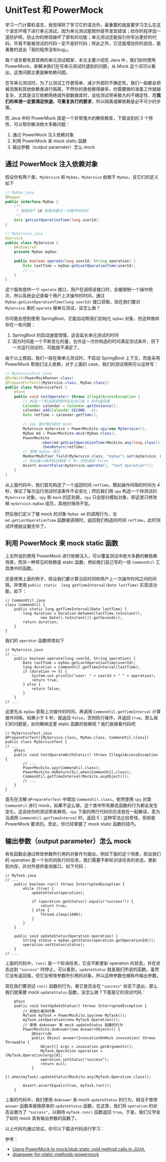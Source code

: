 # UnitTest 和 PowerMock

学习一门计算机语言，我觉得除了学习它的语法外，最重要的就是要学习怎么在这个语言环境下进行单元测试，因为单元测试能帮你提早发现错误；给你的程序加一道防护网，防止你的修改破坏了原有的功能；单元测试还能指引你写出更好的代码，毕竟不能被测试的代码一定不是好代码；除此之外，它还能增加你的自信，能勇敢的说出「我的程序没有bug」。

每个语言都有其常用的单元测试框架，本文主要介绍在 Java 中，我们如何使用 PowerMock，来解决我们在写单元测试时遇到的问题，从 Mock 这个词可以看出，这类问题主要是解依赖问题。

在写单元测试时，为了让测试工作更简单、减少外部的不确定性，我们一般都会把被测类和其他依赖类进行隔离，不然你的类依赖得越多，你需要做的准备工作就越复杂，尤其是当它依赖网络或外部数据库时，会给测试带来极大的不确定性，而**我们的单测一定要满足快速、可重复执行的要求**，所以隔离或解依赖是必不可少的步骤。

而 Java 中的 PowerMock 库是一个非常强大的解依赖库，下面谈到的 3 个特性，可以帮你解决绝大多数问题：

1. 通过 PowerMock 注入依赖对象
2. 利用 PowerMock 来 mock static 函数
3. 输出参数（output parameter）怎么 mock

## 通过 PowerMock 注入依赖对象

假设你有两个类，`MyService` 和 `MyDao`，`MyService` 依赖于 `MyDao`，且它们的定义如下

```java
// MyDao.java
@Mapper
public interface MyDao {
    /**
     * 根据用户 id 查看他最近一次操作的时间
     */
    Date getLastOperationTime(long userId);
}

// MyService.java
@Service
public class MyService {
	@Autowired
	private MyDao myDao;
	
    public boolean operate(long userId, String operation) {
        Date lastTime = myDao.getLastOperationTime(userId);
        // ...
    }
}
```

这个服务提供一个 `operate` 接口，用户在调用该接口时，会被限制一个操作频次，所以系统会记录每个用户上次操作的时间，通过 `MyDao.getLastOperationTime(long userId)` 接口获取，现在我们要对 `MyService` 类的 `operate` 做单元测试，该怎么做？

你可能会想到使用 SpringBoot，它能自动帮我们初始化 `myDao` 对象，但这样做却存在一些问题：

1. SpringBoot 的启动速度很慢，这会延长单元测试的时间
2. 因为时间是一个不断变化的量，也许这一次你构造的时间满足测试条件，但下一次运行测试时，可能就不满足了。

由于以上原因，我们一般在做单元测试时，不启动 SpringBoot 上下文，而是采用 PowerMock 帮我们注入依赖，对于上面的 case，我们的测试用例可以这样写：

```java
// MyServiceTest.java
@RunWith(PowerMockRunner.class)
@PrepareForTest({MyService.class, MyDao.class})
public class MyServiceTest {
    @Test
    public void testOperate() throws IllegalAccessException {
        // 构造一个和当前调用时间永远只差 4 秒的返回值
    	Calendar calendar = Calendar.getInstance();
        calendar.add(Calendar.SECOND, -4);
        Date retTime = calendar.getTime();
        
        // spy 是对象的部分 mock
        MyService myService = PowerMockito.spy(new MyService());
        MyDao md = PowerMockito.mock(MyDao.class);
        PowerMockito
                .when(md.getLastOperationTime(Mockito.any(long.class)))
                .thenReturn(retTime);
        // 替换 myDao 成员
        MemberModifier.field(MyService.class, "myDao").set(myService, md);
        // 假设最小操作的间隔是 5 秒，否则返回 false
        Assert.assertFalse(myService.operate(1, "test operation"));
    }
}
```

从上面代码中，我们首先构造了一个返回时间 `retTime`，模拟操作间隔的时间为 4 秒，保证了每次运行测试时该条件不会变化；然后我们用 `spy` 构造一个待测试的 `MyService` 对象，`spy` 和 `mock` 的区别是，`spy` 只会部分模拟对象，即这里只修改掉 `myService.myDao` 成员，其他的保持不变。

然后我们定义了被 mock 的对象 `MyDao md` 的调用行为，当 `md.getLastOperationTime` 函数被调用时，返回我们构造的时间 `retTime`，此时测试环境就设置完毕了。

## 利用 PowerMock 来 mock static 函数

上文所说的使用 PowerMock 进行依赖注入，可以覆盖测试中绝大多数的解依赖场景，而另一种常见的依赖是 static 函数，例如我们自己写的一些 `CommonUtil` 工具类中的函数。

还是使用上面的例子，假设我们要计算当前时间和用户上一次操作时间之间的间隔，并使用 `public static  long getTimeInterval(Date lastTime)` 实现该功能，如下：

```
// CommonUtil.java
class CommonUtil {
    public static long getTimeInterval(Date lastTime) {
        long duration = Duration.between(lastTime.toInstant(),
                new Date().toInstant()).getSeconds();
        return duration; 
    }
}
```

我们的 `operator` 函数修改如下

```
// MyService.java
// ...
    public boolean operate(long userId, String operation) {
        Date lastTime = myDao.getLastOperationTime(userId);
        long duration = CommonUtil.getTimeInterval(lastTime);
        if (duration >= 5) {
            System.out.println("user: " + userId + " " + operation);
            return true;
        } else {
            return false;
        }
    }
// ...
```

这里先从 `myDao` 获取上次操作的时间，再调用 `CommonUtil.getTimeInterval` 计算操作间隔，如果小于 5 秒，就返回 `false`，否则执行操作，并返回 `true`。那么我们的问题是，如何解掉这里 static 函数的依赖呢？我们直接看代码吧

```
// MyServiceTest.java
@PrepareForTest({MyService.class, MyDao.class, CommonUtil.class})
public class MyServiceTest {
// ...
    @Test
    public void testOperateWithStatic() throws IllegalAccessException {
        // ...
        PowerMockito.spy(CommonUtil.class);
        PowerMockito.doReturn(5L).when(CommonUtil.class);
        CommonUtil.getTimeInterval(Mockito.anyObject());
        // ...
    }
}
```

首先在注解 `@PrepareForTest` 中增加 `CommonUtil.class`，依然使用 `spy` 对类 `CommonUtil` 进行 mock，如果不这么做，这个类中所有静态函数的行为都会发生变化，这会给你的测试带来麻烦。`spy` 下面的两行代码你应该放在一起解读，意为当调用 `CommonUtil.getTimeInterval` 时，返回 5；这种写法比较奇怪，但却是 PowerMock 要求的。至此，你已经掌握了 mock static 函数的技巧。

## 输出参数（output parameter）怎么 mock

有些函数会通过修改参数所引用的对象作为输出，例如下面的这个场景，假设我们的 operation 是一个长时间执行的任务，我们需要不断轮训该任务的状态，更新到内存，并对外提供查询接口，如下代码：

```
// MyTask.java
// ...
    public boolean run() throws InterruptedException {
        while (true) {
            updateStatus(operation);

            if (operation.getStatus().equals("success")) {
                return true;
            } else {
                Thread.sleep(1000);
            }
        }
    }

    public void updateStatus(Operation operation) {
        String status = myDao.getStatus(operation.getOperationId());
        operation.setStatus(status);
    }
// ...
```

上面的代码中，`run()` 是一个轮询任务，它会不断更新 operation 的状态，并在状态达到 `"success"` 时停止，可以看到，`updateStatus` 就是我们所说的函数，虽然它没有返回值，但它会修改参数所引用的对象，所以这种参数也被称作输出参数。

现在我们要测试 `run()` 函数的行为，看它是否会在 `"success"` 状态下退出，那么我们就需要 mock `updateStatus` 函数，该怎么做？下面是它的测试代码：

```
    @Test
    public void testUpdateStatus() throws InterruptedException {
        // 初始化被测对象
        MyTask myTask = PowerMockito.spy(new MyTask());
        myTask.setOperation(new MyTask.Operation());
        // 使用 doAnswer 来 mock updateStatus 函数的行为
        PowerMockito.doAnswer(new Answer<Object>() {
            @Override
            public Object answer(InvocationOnMock invocation) throws Throwable {
                Object[] args = invocation.getArguments();
                MyTask.Operation operation = (MyTask.Operation)args[0];
                operation.setStatus("success");
                return null;
            }
        }).when(myTask).updateStatus(Mockito.any(MyTask.Operation.class));

        Assert.assertEquals(true, myTask.run());
    }
```

上面的代码中，我们使用 `doAnswer` 来 mock `updateStatus` 的行为，相当于使用 `answer` 函数来替换原来的 `updateStatus` 函数，在这里，我们将 `operation` 的状态设置为了 `"success"`，以期待 `myTask.run()` 函数返回 `true`。于是，我们又学会了如何 mock 具有输出参数的函数了。



 以上代码均通过测试，你可以下载该代码进行学习：

参考：

* [Using PowerMock to mock/stub static void method calls in JUnit.](https://tarunsapra.wordpress.com/2011/07/31/mocking-static-void-calls-with-powermock-junit/)
* [doanswer-for-static-methods-powermock](https://stackoverflow.com/questions/18069396/doanswer-for-static-methods-powermock)
